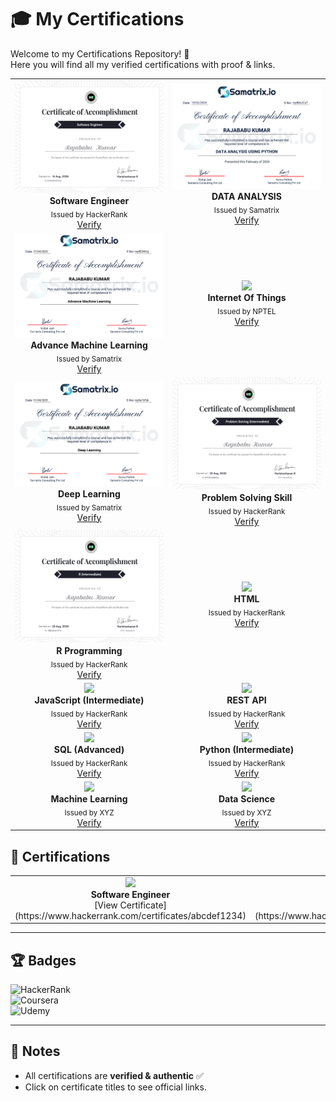 # 🎓 My Certifications

Welcome to my Certifications Repository! 🚀  
Here you will find all my verified certifications with proof & links.

<table>
<tr>
<td align="center" width="50%">
  <img src="HackerRank certificates/software_engineer certificate.png" width="250px"><br>
  <b>Software Engineer</b><br>
  <sub>Issued by HackerRank</sub><br>
  <a href="https://www.hackerrank.com/certificates/iframe/ec4fdff0f405">Verify</a>
</td>
<td align="center" width="50%">
  <img src="Samatrix certificates/DATA ANALYSIS USING PYTHON.png" width="250px"><br>
  <b>DATA ANALYSIS</b><br>
  <sub>Issued by Samatrix </sub><br>
  <a href="https://verify.netcredential.com/roy8bbJCuT">Verify</a>
</td>
</tr>

<tr>
<td align="center" width="50%">
  <img src="Samatrix certificates/Advance Machine Learning.png" width="250px"><br>
  <b>Advance Machine Learning</b><br>
  <sub>Issued by Samatrix</sub><br>
  <a href="https://verify.netcredential.com/roy8EZW4Jj">Verify</a>
</td>
<td align="center" width="50%">
  <img src="NPTEL certificates/Introduction To Internet Of Things.png" width="250px"><br>
  <b>Internet Of Things</b><br>
  <sub>Issued by NPTEL</sub><br>
  <a href="https://www.linkedin.com/in/rksingh1713/details/certifications/1726155638746/single-media-viewer/?profileId=ACoAAEWe2hsBFpzy1emh9osqWbGDeoHLmadjnvo">Verify</a>
</td>
</tr>

<tr>
<td align="center" width="50%">
  <img src="Samatrix certificates/Deep Learning.png" width="250px"><br>
  <b>Deep Learning</b><br>
  <sub>Issued by Samatrix</sub><br>
  <a href="https://verify.netcredential.com/roy8w1hFzk">Verify</a>
</td>
<td align="center" width="50%">
  <img src="HackerRank certificates/problem_solving_intermediate certificate.png" width="250px"><br>
  <b>Problem Solving Skill</b><br>
  <sub>Issued by HackerRank</sub><br>
  <a href="https://www.hackerrank.com/certificates/iframe/b73c5a9bb463">Verify</a>
</td>
</tr>

<tr>
<td align="center" width="50%">
  <img src="HackerRank certificates/r_intermediate certificate.png" width="250px"><br>
  <b>R Programming</b><br>
  <sub>Issued by HackerRank</sub><br>
  <a href="https://www.hackerrank.com/certificates/iframe/7bbd294c0773">Verify</a>
</td>
<td align="center" width="50%">
  <img src="certificates/html.png" width="250px"><br>
  <b>HTML</b><br>
  <sub>Issued by HackerRank</sub><br>
  <a href="https://www.hackerrank.com/certificates/your-link">Verify</a>
</td>
</tr>

<tr>
<td align="center" width="50%">
  <img src="certificates/javascript.png" width="250px"><br>
  <b>JavaScript (Intermediate)</b><br>
  <sub>Issued by HackerRank</sub><br>
  <a href="https://www.hackerrank.com/certificates/your-link">Verify</a>
</td>
<td align="center" width="50%">
  <img src="certificates/rest_api.png" width="250px"><br>
  <b>REST API</b><br>
  <sub>Issued by HackerRank</sub><br>
  <a href="https://www.hackerrank.com/certificates/your-link">Verify</a>
</td>
</tr>

<tr>
<td align="center" width="50%">
  <img src="certificates/sql_advanced.png" width="250px"><br>
  <b>SQL (Advanced)</b><br>
  <sub>Issued by HackerRank</sub><br>
  <a href="https://www.hackerrank.com/certificates/your-link">Verify</a>
</td>
<td align="center" width="50%">
  <img src="certificates/python_advanced.png" width="250px"><br>
  <b>Python (Intermediate)</b><br>
  <sub>Issued by HackerRank</sub><br>
  <a href="https://www.hackerrank.com/certificates/your-link">Verify</a>
</td>
</tr>

<tr>
<td align="center" width="50%">
  <img src="certificates/ml.png" width="250px"><br>
  <b>Machine Learning</b><br>
  <sub>Issued by XYZ</sub><br>
  <a href="https://example.com/certificate-link">Verify</a>
</td>
<td align="center" width="50%">
  <img src="certificates/datascience.png" width="250px"><br>
  <b>Data Science</b><br>
  <sub>Issued by XYZ</sub><br>
  <a href="https://example.com/certificate-link">Verify</a>
</td>
</tr>
</table>


## 📜 Certifications

<table>
<tr>
<td align="center" width="50%">
  <img src="C:\Users\rksin\OneDrive\Desktop\New folder\Certifications\HackerRank certificates\software_engineer certificate.png" width="250px"><br>
  <b>Software Engineer</b><br>
  [View Certificate](https://www.hackerrank.com/certificates/abcdef1234)
</td>
<td align="center" width="50%">
  <img src="certificates/python.png" width="250px"><br>
  <b>Python (Basic)</b><br>
  [View Certificate](https://www.hackerrank.com/certificates/xyz12345)
</td>
  <td align="center" width="50%"> <img src="C:\Users\rksin\OneDrive\Desktop\New folder\Certifications\HackerRank certificates\software_engineer certificate.png" width="250px"><br> <b>Software Engineer</b><br> [View Certificate](https://www.hackerrank.com/certificates/abcdef1234) </td> <td align="center" width="50%"> <img src="certificates/python.png" width="250px"><br> <b>Python (Basic)</b><br> [View Certificate](https://www.hackerrank.com/certificates/xyz12345) </td>
</tr>
</table>

---
## 🏆 Badges

![HackerRank](https://img.shields.io/badge/HackerRank-Certified-brightgreen?logo=hackerrank)  
![Coursera](https://img.shields.io/badge/Coursera-Certified-blue?logo=coursera)  
![Udemy](https://img.shields.io/badge/Udemy-Certified-purple?logo=udemy)

---

## 📌 Notes
- All certifications are **verified & authentic** ✅
- Click on certificate titles to see official links.
